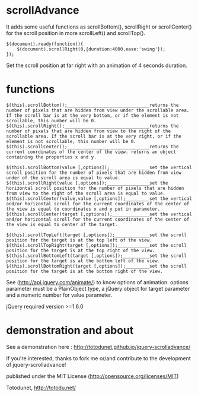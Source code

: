 scrollAdvance
==============

It adds some useful functions as scrollBottom(), scrollRight or scrollCenter() for the scroll position in more scrollLeft() and scrollTop().

    $(document).ready(function(){
        $(document).scrollRight(0,{duration:4000,ease:'swing'});
    });
    
Set the scroll position at far right with an animation of 4 seconds duration.
    
functions
=========

	$(this).scrollBottom();_______________________________returns the number of pixels that are hidden from view under the scrollable area. If the scroll bar is at the very bottom, or if the element is not scrollable, this number will be 0. 
	$(this).scrollRight();________________________________returns the number of pixels that are hidden from view to the right of the scrollable area. If the scroll bar is at the very right, or if the element is not scrollable, this number will be 0.
	$(this).scrollCenter();_______________________________returns the current coordinates of the center of the view. returns an object containing the properties x and y.

	$(this).scrollBottom(value [,options]);_______________set the vertical scroll position for the number of pixels that are hidden from view under of the scroll area is equal to value.
	$(this).scrollRight(value [,options]);________________set the horizontal scroll position for the number of pixels that are hidden from view to the right of the scroll area is equal to value.	
	$(this).scrollCenter(value,value [,options]);_________set the vertical and/or horizontal scroll for the current coordinates of the center of the view is equal to coordinates x and y put in parameter.
	$(this).scrollCenter(target [,options]);______________set the vertical and/or horizontal scroll for the current coordinates of the center of the view is equal to center of the target.

	$(this).scrollTopLeft(target [,options]);_____________set the scroll position for the target is at the top left of the view.
	$(this).scrollTopRight(target [,options]);____________set the scroll position for the target is at the top right of the view.
	$(this).scrollBottomLeft(target [,options]);__________set the scroll position for the target is at the bottom left of the view.
	$(this).scrollBottomRight(target [,options]);_________set the scroll position for the target is at the bottom right of the view.
    
See (http://api.jquery.com/animate/) to know options of animation. options parameter must be a PlainObject type, a jQuery object for target parameter and a numeric number for value parameter.
    
jQuery required version >=1.6.0

demonstration and about
=======================
   
See a demonstration here : http://totodunet.github.io/jquery-scrolladvance/

If you're interested, thanks to fork me or/and contribute to the development of jquery-scrolladvance!

published under the MIT License (http://opensource.org/licenses/MIT)

Totodunet,
http://totodu.net/
